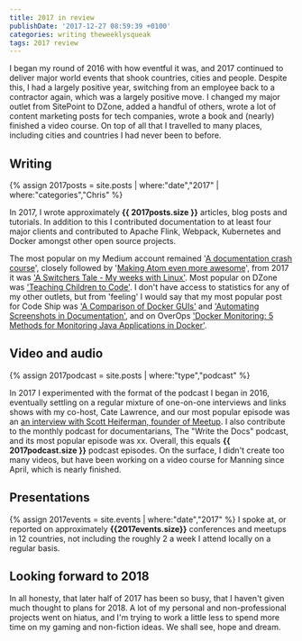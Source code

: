 ```yaml
---
title: 2017 in review
publishDate: '2017-12-27 08:59:39 +0100'
categories: writing theweeklysqueak
tags: 2017 review
---
```


I began my round of 2016 with how eventful it was, and 2017 continued to deliver major world events that shook countries, cities and people. Despite this, I had a largely positive year, switching from an employee back to a contractor again, which was a largely positive move. I changed my major outlet from SitePoint to DZone, added a handful of others, wrote a lot of content marketing posts for tech companies, wrote a book and (nearly) finished a video course. On top of all that I travelled to many places, including cities and countries I had never been to before.

## Writing

{% assign 2017posts = site.posts | where:"date","2017" | where:"categories","Chris" %}

In 2017, I wrote approximately **{{ 2017posts.size }}** articles, blog posts and tutorials. In addition to this I contributed documentation to at least four major clients and contributed to Apache Flink, Webpack, Kubernetes and Docker amongst other open source projects.

The most popular on my Medium account remained '[A documentation crash course](https://hackernoon.com/a-documentation-crash-course-45006a85c15c#.790b6ze0w)', closely followed by '[Making Atom even more awesome](https://hackernoon.com/making-atom-even-more-awesome-my-setup-e7a89969a876#.s2yhf3joo)', from 2017 it was ['A Switchers Tale - My weeks with Linux'](https://hackernoon.com/a-switchers-tale-my-weeks-with-linux-deededb3b635). Most popular on DZone was ['Teaching Children to Code'](https://dzone.com/articles/teaching-children-to-code). I don't have access to statistics for any of my other outlets, but from 'feeling' I would say that my most popular post for Code Ship was ['A Comparison of Docker GUIs'](https://blog.codeship.com/docker-guis/) and ['Automating Screenshots in Documentation'](https://blog.codeship.com/automating-screenshots-in-documentation/), and on OverOps ['Docker Monitoring: 5 Methods for Monitoring Java Applications in Docker'](https://blog.takipi.com/docker-monitoring-5-methods-for-monitoring-java-applications-in-docker/).

## Video and audio

{% assign 2017podcast = site.posts | where:"type","podcast" %}

In 2017 I experimented with the format of the podcast I began in 2016, eventually settling on a regular mixture of one-on-one interviews and links shows with my co-host, Cate Lawrence, and our most popular episode was an [an interview with Scott Heiferman, founder of Meetup](https://soundcloud.com/gregarious-mammal/scott-heiferman-the-past-present-and-future-of-meeting-people-with-meetup-founder). I also contribute to the monthly podcast for documentarians, The "Write the Docs" podcast, and its most popular episode was xx. Overall, this equals **{{ 2017podcast.size }}** podcast episodes. On the surface, I didn't create too many videos, but have been working on a video course for Manning since April, which is nearly finished.

## Presentations

{% assign 2017events = site.events | where:"date","2017" %} I spoke at, or reported on approximately **{{2017events.size}}** conferences and meetups in 12 countries, not including the roughly 2 a week I attend locally on a regular basis.

## Looking forward to 2018

In all honesty, that later half of 2017 has been so busy, that I haven't given much thought to plans for 2018. A lot of my personal and non-professional projects went on hiatus, and I'm trying to work a little less to spend more time on my gaming and non-fiction ideas. We shall see, hope and dream.
